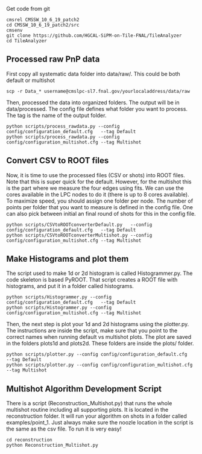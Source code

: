 Get code from git
````
cmsrel CMSSW_10_6_19_patch2
cd CMSSW_10_6_19_patch2/src
cmsenv
git clone https://github.com/HGCAL-SiPM-on-Tile-FNAL/TileAnalyzer 
cd TileAnalyzer 
````

## Processed raw PnP data 
First copy all systematic data folder into data/raw/. This could be both default or multishot 
```
scp -r Data_* username@cmslpc-sl7.fnal.gov/yourlocaladdress/data/raw 

```
Then, processed the data into organized folders. The output will be in data/processed. The config file defines what folder you want to process. The tag is the name of the output folder.
```
python scripts/process_rawdata.py --config config/configuration_default.cfg   --tag Default
python scripts/process_rawdata.py --config config/configuration_multishot.cfg --tag Multishot
```

## Convert CSV to ROOT files
Now, it is time to use the processed files (CSV or shots) into ROOT files. Note that this is super quick for the default. However, for the multishot this is the part where we measure the four edges using fits. We can use the cores available in the LPC nodes to do it (there is up to 8 cores available). To maximize speed, you should assign one folder per node. The number of points per folder that you want to measure is defined in the config file. One can also pick between initial an final round of shots for this in the config file.  
```` 
python scripts/CSVtoROOTconverterDefault.py   --config config/configuration_default.cfg   --tag Default
python scripts/CSVtoROOTconverterMultishot.py --config config/configuration_multishot.cfg --tag Multishot
````
## Make Histograms and plot them
The script used to make 1d or 2d histogram is called Histogrammer.py. The code skeleton is based PyROOT. That script creates a ROOT file with histograms, and put it in a folder called histograms.
```` 
python scripts/Histogrammer.py --config config/configuration_default.cfg   --tag Default
python scripts/Histogrammer.py --config config/configuration_multishot.cfg --tag Multishot
````
Then, the next step is plot your 1d and 2d histograms using the plotter.py. The instructions are inside the script, make sure that you point to the correct names when running default vs multishot plots. The plot are saved in the folders plots1d and plots2d. These folders are inside the plots/<tag> folder.
```` 
python scripts/plotter.py --config config/configuration_default.cfg   --tag Default
python scripts/plotter.py --config config/configuration_multishot.cfg --tag Multishot
````

## Multishot Algorithm Development Script
There is a script (Reconstruction_Multishot.py) that runs the whole multishot routine including all supporting plots. It is located in the reconstruction folder. It will run your algorithm on shots in a folder called examples/point_1. Just always make sure the noozle location in the script is the same as the csv file. To run it is very easy!
```` 
cd reconstruction
python Reconstruction_Multishot.py
